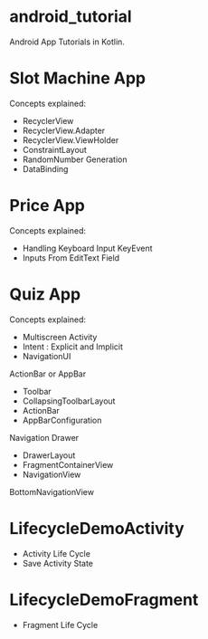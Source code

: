 # android_tutorial
Android App Tutorials in Kotlin. 

# Slot Machine App
Concepts explained: 
- RecyclerView 
- RecyclerView.Adapter
- RecyclerView.ViewHolder 
- ConstraintLayout 
- RandomNumber Generation 
- DataBinding 
# Price App 
Concepts explained: 
- Handling Keyboard Input KeyEvent 
- Inputs From EditText Field
# Quiz App 
Concepts explained: 
- Multiscreen Activity 
- Intent : Explicit and Implicit 
- NavigationUI

ActionBar or AppBar 
- Toolbar
- CollapsingToolbarLayout
- ActionBar 
- AppBarConfiguration

Navigation Drawer 
- DrawerLayout
- FragmentContainerView
- NavigationView 

BottomNavigationView



# LifecycleDemoActivity
- Activity Life Cycle 
- Save Activity State 

# LifecycleDemoFragment 
- Fragment Life Cycle 

